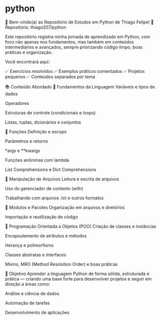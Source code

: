 # python
🐍 Bem-vindo(a) ao Repositório de Estudos em Python de Thiago Felipe!
📌 Repositório: thiago207/python

Este repositório registra minha jornada de aprendizado em Python, com foco não apenas nos fundamentos, mas também em conteúdos intermediários e avançados, sempre priorizando código limpo, boas práticas e organização.

Você encontrará aqui:

✅ Exercícios resolvidos
✅ Exemplos práticos comentados
✅ Projetos pequenos
✅ Conteúdos separados por tema

📚 Conteúdo Abordado
🔹 Fundamentos da Linguagem
Variáveis e tipos de dados

Operadores

Estruturas de controle (condicionais e loops)

Listas, tuplas, dicionários e conjuntos

🔹 Funções
Definição e escopo

Parâmetros e retorno

*args e **kwargs

Funções anônimas com lambda

List Comprehensions e Dict Comprehensions

🔹 Manipulação de Arquivos
Leitura e escrita de arquivos

Uso do gerenciador de contexto (with)

Trabalhando com arquivos .txt e outros formatos

🔹 Módulos e Pacotes
Organização em arquivos e diretórios

Importação e reutilização de código

🔹 Programação Orientada a Objetos (POO)
Criação de classes e instâncias

Encapsulamento de atributos e métodos

Herança e polimorfismo

Classes abstratas e interfaces

Mixins, MRO (Method Resolution Order) e boas práticas

🚀 Objetivo
Aprender a linguagem Python de forma sólida, estruturada e prática — criando uma base forte para desenvolver projetos e seguir em direção a áreas como:

Análise e ciência de dados

Automação de tarefas

Desenvolvimento de aplicações



